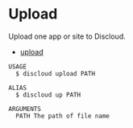 # Upload

Upload one app or site to Discloud.

* [upload](#upload)

```sh-session
USAGE
  $ discloud upload PATH

ALIAS
  $ discloud up PATH

ARGUMENTS
  PATH The path of file name
```
